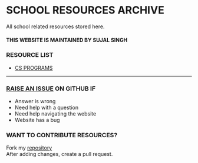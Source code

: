 # SCHOOL RESOURCES ARCHIVE

All school related resources stored here.

#### THIS WEBSITE IS MAINTAINED BY SUJAL SINGH

### RESOURCE LIST

- [CS PROGRAMS](./cs-programs)


---

### [RAISE AN ISSUE](https://github.com/sujaldev/school/issues/new/choose) ON GITHUB IF

- Answer is wrong
- Need help with a question
- Need help navigating the website
- Website has a bug

### WANT TO CONTRIBUTE RESOURCES?

Fork my [repository](https://github.com/sujaldev/school) \
After adding changes, create a pull request.